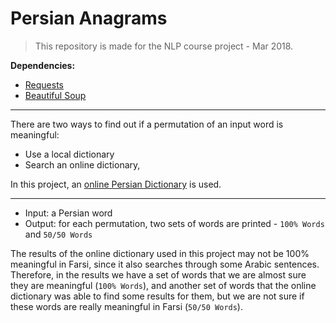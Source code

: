 # Persian Anagrams

> This repository is made for the NLP course project - Mar 2018.

**Dependencies:**
- [Requests](https://docs.python-requests.org/en/latest/)
- [Beautiful Soup](https://beautiful-soup-4.readthedocs.io/en/latest/)

---

There are two ways to find out if a permutation of an input word is meaningful:
- Use a local dictionary
- Search an online dictionary, 

In this project, an [online Persian Dictionary](https://www.vajehyab.com/) is used.

---

- Input: a Persian word
- Output: for each permutation, two sets of words are printed - `100% Words` and `50/50 Words`

The results of the online dictionary used in this project may not be 100% meaningful in Farsi, since it also searches through some Arabic sentences.
Therefore, in the results we have a set of words that we are almost sure they are meaningful (`100% Words`), and another set of words that the online dictionary was able to find some results for them, but we are not sure if these words are really meaningful in Farsi (`50/50 Words`).
